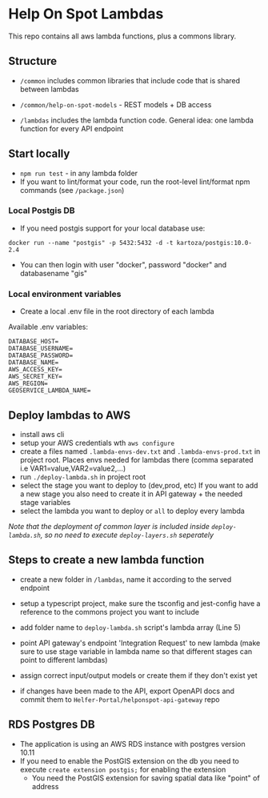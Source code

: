 # Help On Spot Lambdas

This repo contains all aws lambda functions, plus a commons library.

## Structure

* `/common` includes common libraries that include code that is shared between lambdas
* ``/common/help-on-spot-models`` - REST models + DB access


* `/lambdas` includes the lambda function code. General idea: one lambda function for every API endpoint


## Start locally

* `npm run test` - in any lambda folder
* If you want to lint/format your code, run the root-level lint/format npm commands (see `/package.json`)

### Local Postgis DB
* If you need postgis support for your local database use:

```docker run --name "postgis" -p 5432:5432 -d -t kartoza/postgis:10.0-2.4```

* You can then login with user "docker", password "docker" and databasename "gis"


### Local environment variables
* Create a local .env file in the root directory of each lambda  

Available .env variables:
```
DATABASE_HOST=
DATABASE_USERNAME=
DATABASE_PASSWORD=
DATABASE_NAME=
AWS_ACCESS_KEY=
AWS_SECRET_KEY=
AWS_REGION=
GEOSERVICE_LAMBDA_NAME=
```

## Deploy lambdas to AWS
* install aws cli
* setup your AWS credentials wth `aws configure`
* create a files named `.lambda-envs-dev.txt` and `.lambda-envs-prod.txt` in project root. Places envs needed for lambdas there (comma separated i.e VAR1=value,VAR2=value2,...)  
* run ``./deploy-lambda.sh`` in project root
* select the stage you want to deploy to (dev,prod, etc) If you want to add a new stage you also need to create it in API gateway + the needed stage variables
* select the lambda you want to deploy or `all` to deploy every lambda

*Note that the deployment of common layer is included inside ``deploy-lambda.sh``, so no need to execute ``deploy-layers.sh`` seperately*

## Steps to create a new lambda function
* create a new folder in ``/lambdas``, name it according to the served endpoint
* setup a typescript project, make sure the tsconfig and jest-config have a reference to the commons project you want to include
* add folder name to `deploy-lambda.sh` script's lambda array (Line 5)

* point API gateway's endpoint 'Integration Request' to new lambda (make sure to use stage variable in lambda name so that different stages can point to different lambdas)
* assign correct input/output models or create them if they don't exist yet
* if changes have been made to the API, export OpenAPI docs and commit them to `Helfer-Portal/helponspot-api-gateway` repo

## RDS Postgres DB
* The application is using an AWS RDS instance with postgres version 10.11
* If you need to enable the PostGIS extension on the db you need to execute `create extension postgis;` for enabling the extension
  * You need the PostGIS extension for saving spatial data like "point" of address 